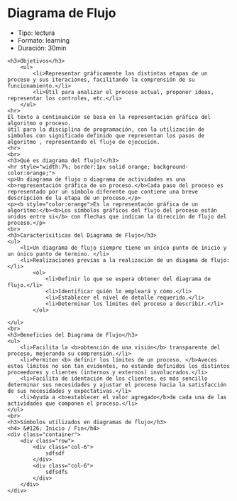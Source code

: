 <html lang="en">
<head>
	<meta charset="UTF-8">
	<title>Document</title>
	<link rel="stylesheet" href="styles/main.css/main.css">
</head>
<body>
	<h1>Diagrama de Flujo</h1>
		<ul>
			<li>Tipo: <span>lectura</span></li>
			<li>Formato: <span>learning</span></li>
			<li>Duración: <span>30min</span></li>
		</ul>
		
	<h3>Objetivos</h3>
		<ul>
			<li>Representar gráficamente las distintas etapas de un proceso y sus iteraciones, facilitando la comprensión de su funcionamiento.</li>
			<li>Útil para analizar el proceso actual, proponer ideas, representar los controles, etc.</li>
		</ul>	
	<hr>
	El texto a continuación se basa en la representación gráfica del algoritmo o proceso.
	útil para la disciplina de programación, con la utilización de simbolos con significado definido que representan los pasos de algoritmo , representando el flujo de ejecución.
	<hr>
	<br>
	<h3>Qué es diagrama del flujo?</h3>
	<hr style="width:7%; border:1px solid orange; background-color:orange;">
	<p>Un diagrama de flujo o diagrama de actividades es una <b>representación gráfica de un proceso.</b>Cada paso del proceso es representado por un símbolo diferente que contiene una breve descripción de la etapa de un proceso.</p>
	<p><b style="color:orange">Es la representacón gráfica de un algoritmo:</b><b>Los símbolos gráficos del flujo del proceso están unidos entre si</b> con flechas que indican la dirección de flujo del proceso.</p>
	<br>
	<h3>Caracterisiticas del Diagrama de Flujo</h3>
	<ul>
		<li>Un diagrama de flujo siempre tiene un único punto de inicio y un único punto de termino. </li>
		<li>Realizaciones previas a la realización de un diagama de flujo:</li>
			<ol>
				<li>Definir lo que se espera obtener del diagrama de flujo.</li>
				<li>Identificar quién lo empleará y cómo.</li>
				<li>Establecer el nivel de detalle requerido.</li>
				<li>Determinar los límites del proceso a describir.</li>
			</ol>
		
	</ul>
	<br>
	<h3>Beneficios del Diagrama de Flujo</h3>
	<ul>
		<li>Facilita la <b>obtención de una visión</b> transparente del proceso, mejorando su comprensión.</li>
		<li>Permiten <b> definir los límites de un proceso. </b>Aveces estos límites no son tan evidentes, no estando definidos los distintos proceedores y clientes (internos y externos) involucrados.</li>
		<li>Facilita de identación de los clientes, es más sencillo determinar sus necesidades y ajustar el proceso hacia la satisfacción de sus necesidades y expectativas.</li>
		<li>Ayuda a <b>establecer el valor agregado</b>de cada una de las actividades que componen el proceso.</li>
	</ul>
	<br>
	<h3>Símbolos utilizados en diagramas de flujo</h3>
	<h4> &#126; Inicio / Fin</h4>
	<div class="container">
		<div class="row">
			<div class="col-6">
				sdfsdf
			</div>
			<div class="col-6">
				sdfsdfs
			</div>
		</div>
	</div>
</body>
</html>